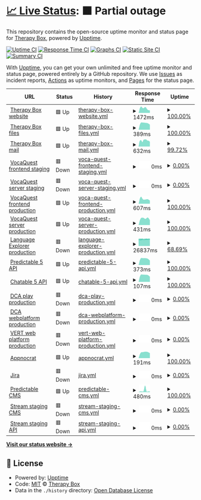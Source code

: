 # [📈 Live Status](https://TherapyBox.github.io/upptime): <!--live status--> **🟧 Partial outage**

This repository contains the open-source uptime monitor and status page for [Therapy Box](https://TherapyBox.github.io/upptime), powered by [Upptime](https://github.com/upptime/upptime).

[![Uptime CI](https://github.com/TherapyBox/upptime/workflows/Uptime%20CI/badge.svg)](https://github.com/TherapyBox/upptime/actions?query=workflow%3A%22Uptime+CI%22)
[![Response Time CI](https://github.com/TherapyBox/upptime/workflows/Response%20Time%20CI/badge.svg)](https://github.com/TherapyBox/upptime/actions?query=workflow%3A%22Response+Time+CI%22)
[![Graphs CI](https://github.com/TherapyBox/upptime/workflows/Graphs%20CI/badge.svg)](https://github.com/TherapyBox/upptime/actions?query=workflow%3A%22Graphs+CI%22)
[![Static Site CI](https://github.com/TherapyBox/upptime/workflows/Static%20Site%20CI/badge.svg)](https://github.com/TherapyBox/upptime/actions?query=workflow%3A%22Static+Site+CI%22)
[![Summary CI](https://github.com/TherapyBox/upptime/workflows/Summary%20CI/badge.svg)](https://github.com/TherapyBox/upptime/actions?query=workflow%3A%22Summary+CI%22)

With [Upptime](https://upptime.js.org), you can get your own unlimited and free uptime monitor and status page, powered entirely by a GitHub repository. We use [Issues](https://github.com/TherapyBox/upptime/issues) as incident reports, [Actions](https://github.com/TherapyBox/upptime/actions) as uptime monitors, and [Pages](https://TherapyBox.github.io/upptime) for the status page.

<!--start: status pages-->
<!-- This summary is generated by Upptime (https://github.com/upptime/upptime) -->
<!-- Do not edit this manually, your changes will be overwritten -->
<!-- prettier-ignore -->
| URL | Status | History | Response Time | Uptime |
| --- | ------ | ------- | ------------- | ------ |
| <img alt="" src="https://icons.duckduckgo.com/ip3/therapy-box.co.uk.ico" height="13"> [Therapy Box website](https://therapy-box.co.uk/) | 🟩 Up | [therapy-box-website.yml](https://github.com/TherapyBox/upptime/commits/HEAD/history/therapy-box-website.yml) | <details><summary><img alt="Response time graph" src="./graphs/therapy-box-website/response-time-week.png" height="20"> 1472ms</summary><br><a href="https://TherapyBox.github.io/upptime/history/therapy-box-website"><img alt="Response time 1304" src="https://img.shields.io/endpoint?url=https%3A%2F%2Fraw.githubusercontent.com%2FTherapyBox%2Fupptime%2FHEAD%2Fapi%2Ftherapy-box-website%2Fresponse-time.json"></a><br><a href="https://TherapyBox.github.io/upptime/history/therapy-box-website"><img alt="24-hour response time 823" src="https://img.shields.io/endpoint?url=https%3A%2F%2Fraw.githubusercontent.com%2FTherapyBox%2Fupptime%2FHEAD%2Fapi%2Ftherapy-box-website%2Fresponse-time-day.json"></a><br><a href="https://TherapyBox.github.io/upptime/history/therapy-box-website"><img alt="7-day response time 1472" src="https://img.shields.io/endpoint?url=https%3A%2F%2Fraw.githubusercontent.com%2FTherapyBox%2Fupptime%2FHEAD%2Fapi%2Ftherapy-box-website%2Fresponse-time-week.json"></a><br><a href="https://TherapyBox.github.io/upptime/history/therapy-box-website"><img alt="30-day response time 1268" src="https://img.shields.io/endpoint?url=https%3A%2F%2Fraw.githubusercontent.com%2FTherapyBox%2Fupptime%2FHEAD%2Fapi%2Ftherapy-box-website%2Fresponse-time-month.json"></a><br><a href="https://TherapyBox.github.io/upptime/history/therapy-box-website"><img alt="1-year response time 1304" src="https://img.shields.io/endpoint?url=https%3A%2F%2Fraw.githubusercontent.com%2FTherapyBox%2Fupptime%2FHEAD%2Fapi%2Ftherapy-box-website%2Fresponse-time-year.json"></a></details> | <details><summary><a href="https://TherapyBox.github.io/upptime/history/therapy-box-website">100.00%</a></summary><a href="https://TherapyBox.github.io/upptime/history/therapy-box-website"><img alt="All-time uptime 98.07%" src="https://img.shields.io/endpoint?url=https%3A%2F%2Fraw.githubusercontent.com%2FTherapyBox%2Fupptime%2FHEAD%2Fapi%2Ftherapy-box-website%2Fuptime.json"></a><br><a href="https://TherapyBox.github.io/upptime/history/therapy-box-website"><img alt="24-hour uptime 100.00%" src="https://img.shields.io/endpoint?url=https%3A%2F%2Fraw.githubusercontent.com%2FTherapyBox%2Fupptime%2FHEAD%2Fapi%2Ftherapy-box-website%2Fuptime-day.json"></a><br><a href="https://TherapyBox.github.io/upptime/history/therapy-box-website"><img alt="7-day uptime 100.00%" src="https://img.shields.io/endpoint?url=https%3A%2F%2Fraw.githubusercontent.com%2FTherapyBox%2Fupptime%2FHEAD%2Fapi%2Ftherapy-box-website%2Fuptime-week.json"></a><br><a href="https://TherapyBox.github.io/upptime/history/therapy-box-website"><img alt="30-day uptime 99.52%" src="https://img.shields.io/endpoint?url=https%3A%2F%2Fraw.githubusercontent.com%2FTherapyBox%2Fupptime%2FHEAD%2Fapi%2Ftherapy-box-website%2Fuptime-month.json"></a><br><a href="https://TherapyBox.github.io/upptime/history/therapy-box-website"><img alt="1-year uptime 98.07%" src="https://img.shields.io/endpoint?url=https%3A%2F%2Fraw.githubusercontent.com%2FTherapyBox%2Fupptime%2FHEAD%2Fapi%2Ftherapy-box-website%2Fuptime-year.json"></a></details>
| <img alt="" src="https://icons.duckduckgo.com/ip3/therapy-box.com.ico" height="13"> [Therapy Box files](https://therapy-box.com/) | 🟩 Up | [therapy-box-files.yml](https://github.com/TherapyBox/upptime/commits/HEAD/history/therapy-box-files.yml) | <details><summary><img alt="Response time graph" src="./graphs/therapy-box-files/response-time-week.png" height="20"> 389ms</summary><br><a href="https://TherapyBox.github.io/upptime/history/therapy-box-files"><img alt="Response time 396" src="https://img.shields.io/endpoint?url=https%3A%2F%2Fraw.githubusercontent.com%2FTherapyBox%2Fupptime%2FHEAD%2Fapi%2Ftherapy-box-files%2Fresponse-time.json"></a><br><a href="https://TherapyBox.github.io/upptime/history/therapy-box-files"><img alt="24-hour response time 302" src="https://img.shields.io/endpoint?url=https%3A%2F%2Fraw.githubusercontent.com%2FTherapyBox%2Fupptime%2FHEAD%2Fapi%2Ftherapy-box-files%2Fresponse-time-day.json"></a><br><a href="https://TherapyBox.github.io/upptime/history/therapy-box-files"><img alt="7-day response time 389" src="https://img.shields.io/endpoint?url=https%3A%2F%2Fraw.githubusercontent.com%2FTherapyBox%2Fupptime%2FHEAD%2Fapi%2Ftherapy-box-files%2Fresponse-time-week.json"></a><br><a href="https://TherapyBox.github.io/upptime/history/therapy-box-files"><img alt="30-day response time 388" src="https://img.shields.io/endpoint?url=https%3A%2F%2Fraw.githubusercontent.com%2FTherapyBox%2Fupptime%2FHEAD%2Fapi%2Ftherapy-box-files%2Fresponse-time-month.json"></a><br><a href="https://TherapyBox.github.io/upptime/history/therapy-box-files"><img alt="1-year response time 396" src="https://img.shields.io/endpoint?url=https%3A%2F%2Fraw.githubusercontent.com%2FTherapyBox%2Fupptime%2FHEAD%2Fapi%2Ftherapy-box-files%2Fresponse-time-year.json"></a></details> | <details><summary><a href="https://TherapyBox.github.io/upptime/history/therapy-box-files">100.00%</a></summary><a href="https://TherapyBox.github.io/upptime/history/therapy-box-files"><img alt="All-time uptime 98.04%" src="https://img.shields.io/endpoint?url=https%3A%2F%2Fraw.githubusercontent.com%2FTherapyBox%2Fupptime%2FHEAD%2Fapi%2Ftherapy-box-files%2Fuptime.json"></a><br><a href="https://TherapyBox.github.io/upptime/history/therapy-box-files"><img alt="24-hour uptime 100.00%" src="https://img.shields.io/endpoint?url=https%3A%2F%2Fraw.githubusercontent.com%2FTherapyBox%2Fupptime%2FHEAD%2Fapi%2Ftherapy-box-files%2Fuptime-day.json"></a><br><a href="https://TherapyBox.github.io/upptime/history/therapy-box-files"><img alt="7-day uptime 100.00%" src="https://img.shields.io/endpoint?url=https%3A%2F%2Fraw.githubusercontent.com%2FTherapyBox%2Fupptime%2FHEAD%2Fapi%2Ftherapy-box-files%2Fuptime-week.json"></a><br><a href="https://TherapyBox.github.io/upptime/history/therapy-box-files"><img alt="30-day uptime 99.52%" src="https://img.shields.io/endpoint?url=https%3A%2F%2Fraw.githubusercontent.com%2FTherapyBox%2Fupptime%2FHEAD%2Fapi%2Ftherapy-box-files%2Fuptime-month.json"></a><br><a href="https://TherapyBox.github.io/upptime/history/therapy-box-files"><img alt="1-year uptime 98.04%" src="https://img.shields.io/endpoint?url=https%3A%2F%2Fraw.githubusercontent.com%2FTherapyBox%2Fupptime%2FHEAD%2Fapi%2Ftherapy-box-files%2Fuptime-year.json"></a></details>
| <img alt="" src="https://icons.duckduckgo.com/ip3/mail.therapy-box.co.uk.ico" height="13"> [Therapy Box mail](https://mail.therapy-box.co.uk/) | 🟩 Up | [therapy-box-mail.yml](https://github.com/TherapyBox/upptime/commits/HEAD/history/therapy-box-mail.yml) | <details><summary><img alt="Response time graph" src="./graphs/therapy-box-mail/response-time-week.png" height="20"> 632ms</summary><br><a href="https://TherapyBox.github.io/upptime/history/therapy-box-mail"><img alt="Response time 653" src="https://img.shields.io/endpoint?url=https%3A%2F%2Fraw.githubusercontent.com%2FTherapyBox%2Fupptime%2FHEAD%2Fapi%2Ftherapy-box-mail%2Fresponse-time.json"></a><br><a href="https://TherapyBox.github.io/upptime/history/therapy-box-mail"><img alt="24-hour response time 502" src="https://img.shields.io/endpoint?url=https%3A%2F%2Fraw.githubusercontent.com%2FTherapyBox%2Fupptime%2FHEAD%2Fapi%2Ftherapy-box-mail%2Fresponse-time-day.json"></a><br><a href="https://TherapyBox.github.io/upptime/history/therapy-box-mail"><img alt="7-day response time 632" src="https://img.shields.io/endpoint?url=https%3A%2F%2Fraw.githubusercontent.com%2FTherapyBox%2Fupptime%2FHEAD%2Fapi%2Ftherapy-box-mail%2Fresponse-time-week.json"></a><br><a href="https://TherapyBox.github.io/upptime/history/therapy-box-mail"><img alt="30-day response time 608" src="https://img.shields.io/endpoint?url=https%3A%2F%2Fraw.githubusercontent.com%2FTherapyBox%2Fupptime%2FHEAD%2Fapi%2Ftherapy-box-mail%2Fresponse-time-month.json"></a><br><a href="https://TherapyBox.github.io/upptime/history/therapy-box-mail"><img alt="1-year response time 653" src="https://img.shields.io/endpoint?url=https%3A%2F%2Fraw.githubusercontent.com%2FTherapyBox%2Fupptime%2FHEAD%2Fapi%2Ftherapy-box-mail%2Fresponse-time-year.json"></a></details> | <details><summary><a href="https://TherapyBox.github.io/upptime/history/therapy-box-mail">99.72%</a></summary><a href="https://TherapyBox.github.io/upptime/history/therapy-box-mail"><img alt="All-time uptime 99.83%" src="https://img.shields.io/endpoint?url=https%3A%2F%2Fraw.githubusercontent.com%2FTherapyBox%2Fupptime%2FHEAD%2Fapi%2Ftherapy-box-mail%2Fuptime.json"></a><br><a href="https://TherapyBox.github.io/upptime/history/therapy-box-mail"><img alt="24-hour uptime 100.00%" src="https://img.shields.io/endpoint?url=https%3A%2F%2Fraw.githubusercontent.com%2FTherapyBox%2Fupptime%2FHEAD%2Fapi%2Ftherapy-box-mail%2Fuptime-day.json"></a><br><a href="https://TherapyBox.github.io/upptime/history/therapy-box-mail"><img alt="7-day uptime 99.72%" src="https://img.shields.io/endpoint?url=https%3A%2F%2Fraw.githubusercontent.com%2FTherapyBox%2Fupptime%2FHEAD%2Fapi%2Ftherapy-box-mail%2Fuptime-week.json"></a><br><a href="https://TherapyBox.github.io/upptime/history/therapy-box-mail"><img alt="30-day uptime 99.94%" src="https://img.shields.io/endpoint?url=https%3A%2F%2Fraw.githubusercontent.com%2FTherapyBox%2Fupptime%2FHEAD%2Fapi%2Ftherapy-box-mail%2Fuptime-month.json"></a><br><a href="https://TherapyBox.github.io/upptime/history/therapy-box-mail"><img alt="1-year uptime 99.83%" src="https://img.shields.io/endpoint?url=https%3A%2F%2Fraw.githubusercontent.com%2FTherapyBox%2Fupptime%2FHEAD%2Fapi%2Ftherapy-box-mail%2Fuptime-year.json"></a></details>
| <img alt="" src="https://icons.duckduckgo.com/ip3/frontend.staging.voca.therapy-box.co.uk.ico" height="13"> [VocaQuest frontend staging](http://frontend.staging.voca.therapy-box.co.uk/) | 🟥 Down | [voca-quest-frontend-staging.yml](https://github.com/TherapyBox/upptime/commits/HEAD/history/voca-quest-frontend-staging.yml) | <details><summary><img alt="Response time graph" src="./graphs/voca-quest-frontend-staging/response-time-week.png" height="20"> 0ms</summary><br><a href="https://TherapyBox.github.io/upptime/history/voca-quest-frontend-staging"><img alt="Response time 899" src="https://img.shields.io/endpoint?url=https%3A%2F%2Fraw.githubusercontent.com%2FTherapyBox%2Fupptime%2FHEAD%2Fapi%2Fvoca-quest-frontend-staging%2Fresponse-time.json"></a><br><a href="https://TherapyBox.github.io/upptime/history/voca-quest-frontend-staging"><img alt="24-hour response time 0" src="https://img.shields.io/endpoint?url=https%3A%2F%2Fraw.githubusercontent.com%2FTherapyBox%2Fupptime%2FHEAD%2Fapi%2Fvoca-quest-frontend-staging%2Fresponse-time-day.json"></a><br><a href="https://TherapyBox.github.io/upptime/history/voca-quest-frontend-staging"><img alt="7-day response time 0" src="https://img.shields.io/endpoint?url=https%3A%2F%2Fraw.githubusercontent.com%2FTherapyBox%2Fupptime%2FHEAD%2Fapi%2Fvoca-quest-frontend-staging%2Fresponse-time-week.json"></a><br><a href="https://TherapyBox.github.io/upptime/history/voca-quest-frontend-staging"><img alt="30-day response time 0" src="https://img.shields.io/endpoint?url=https%3A%2F%2Fraw.githubusercontent.com%2FTherapyBox%2Fupptime%2FHEAD%2Fapi%2Fvoca-quest-frontend-staging%2Fresponse-time-month.json"></a><br><a href="https://TherapyBox.github.io/upptime/history/voca-quest-frontend-staging"><img alt="1-year response time 899" src="https://img.shields.io/endpoint?url=https%3A%2F%2Fraw.githubusercontent.com%2FTherapyBox%2Fupptime%2FHEAD%2Fapi%2Fvoca-quest-frontend-staging%2Fresponse-time-year.json"></a></details> | <details><summary><a href="https://TherapyBox.github.io/upptime/history/voca-quest-frontend-staging">0.00%</a></summary><a href="https://TherapyBox.github.io/upptime/history/voca-quest-frontend-staging"><img alt="All-time uptime 63.42%" src="https://img.shields.io/endpoint?url=https%3A%2F%2Fraw.githubusercontent.com%2FTherapyBox%2Fupptime%2FHEAD%2Fapi%2Fvoca-quest-frontend-staging%2Fuptime.json"></a><br><a href="https://TherapyBox.github.io/upptime/history/voca-quest-frontend-staging"><img alt="24-hour uptime 0.00%" src="https://img.shields.io/endpoint?url=https%3A%2F%2Fraw.githubusercontent.com%2FTherapyBox%2Fupptime%2FHEAD%2Fapi%2Fvoca-quest-frontend-staging%2Fuptime-day.json"></a><br><a href="https://TherapyBox.github.io/upptime/history/voca-quest-frontend-staging"><img alt="7-day uptime 0.00%" src="https://img.shields.io/endpoint?url=https%3A%2F%2Fraw.githubusercontent.com%2FTherapyBox%2Fupptime%2FHEAD%2Fapi%2Fvoca-quest-frontend-staging%2Fuptime-week.json"></a><br><a href="https://TherapyBox.github.io/upptime/history/voca-quest-frontend-staging"><img alt="30-day uptime 0.00%" src="https://img.shields.io/endpoint?url=https%3A%2F%2Fraw.githubusercontent.com%2FTherapyBox%2Fupptime%2FHEAD%2Fapi%2Fvoca-quest-frontend-staging%2Fuptime-month.json"></a><br><a href="https://TherapyBox.github.io/upptime/history/voca-quest-frontend-staging"><img alt="1-year uptime 63.42%" src="https://img.shields.io/endpoint?url=https%3A%2F%2Fraw.githubusercontent.com%2FTherapyBox%2Fupptime%2FHEAD%2Fapi%2Fvoca-quest-frontend-staging%2Fuptime-year.json"></a></details>
| <img alt="" src="https://icons.duckduckgo.com/ip3/srv.staging.voca.therapy-box.co.uk.ico" height="13"> [VocaQuest server staging](https://srv.staging.voca.therapy-box.co.uk/) | 🟥 Down | [voca-quest-server-staging.yml](https://github.com/TherapyBox/upptime/commits/HEAD/history/voca-quest-server-staging.yml) | <details><summary><img alt="Response time graph" src="./graphs/voca-quest-server-staging/response-time-week.png" height="20"> 0ms</summary><br><a href="https://TherapyBox.github.io/upptime/history/voca-quest-server-staging"><img alt="Response time 519" src="https://img.shields.io/endpoint?url=https%3A%2F%2Fraw.githubusercontent.com%2FTherapyBox%2Fupptime%2FHEAD%2Fapi%2Fvoca-quest-server-staging%2Fresponse-time.json"></a><br><a href="https://TherapyBox.github.io/upptime/history/voca-quest-server-staging"><img alt="24-hour response time 0" src="https://img.shields.io/endpoint?url=https%3A%2F%2Fraw.githubusercontent.com%2FTherapyBox%2Fupptime%2FHEAD%2Fapi%2Fvoca-quest-server-staging%2Fresponse-time-day.json"></a><br><a href="https://TherapyBox.github.io/upptime/history/voca-quest-server-staging"><img alt="7-day response time 0" src="https://img.shields.io/endpoint?url=https%3A%2F%2Fraw.githubusercontent.com%2FTherapyBox%2Fupptime%2FHEAD%2Fapi%2Fvoca-quest-server-staging%2Fresponse-time-week.json"></a><br><a href="https://TherapyBox.github.io/upptime/history/voca-quest-server-staging"><img alt="30-day response time 0" src="https://img.shields.io/endpoint?url=https%3A%2F%2Fraw.githubusercontent.com%2FTherapyBox%2Fupptime%2FHEAD%2Fapi%2Fvoca-quest-server-staging%2Fresponse-time-month.json"></a><br><a href="https://TherapyBox.github.io/upptime/history/voca-quest-server-staging"><img alt="1-year response time 519" src="https://img.shields.io/endpoint?url=https%3A%2F%2Fraw.githubusercontent.com%2FTherapyBox%2Fupptime%2FHEAD%2Fapi%2Fvoca-quest-server-staging%2Fresponse-time-year.json"></a></details> | <details><summary><a href="https://TherapyBox.github.io/upptime/history/voca-quest-server-staging">0.00%</a></summary><a href="https://TherapyBox.github.io/upptime/history/voca-quest-server-staging"><img alt="All-time uptime 62.00%" src="https://img.shields.io/endpoint?url=https%3A%2F%2Fraw.githubusercontent.com%2FTherapyBox%2Fupptime%2FHEAD%2Fapi%2Fvoca-quest-server-staging%2Fuptime.json"></a><br><a href="https://TherapyBox.github.io/upptime/history/voca-quest-server-staging"><img alt="24-hour uptime 0.00%" src="https://img.shields.io/endpoint?url=https%3A%2F%2Fraw.githubusercontent.com%2FTherapyBox%2Fupptime%2FHEAD%2Fapi%2Fvoca-quest-server-staging%2Fuptime-day.json"></a><br><a href="https://TherapyBox.github.io/upptime/history/voca-quest-server-staging"><img alt="7-day uptime 0.00%" src="https://img.shields.io/endpoint?url=https%3A%2F%2Fraw.githubusercontent.com%2FTherapyBox%2Fupptime%2FHEAD%2Fapi%2Fvoca-quest-server-staging%2Fuptime-week.json"></a><br><a href="https://TherapyBox.github.io/upptime/history/voca-quest-server-staging"><img alt="30-day uptime 0.00%" src="https://img.shields.io/endpoint?url=https%3A%2F%2Fraw.githubusercontent.com%2FTherapyBox%2Fupptime%2FHEAD%2Fapi%2Fvoca-quest-server-staging%2Fuptime-month.json"></a><br><a href="https://TherapyBox.github.io/upptime/history/voca-quest-server-staging"><img alt="1-year uptime 62.00%" src="https://img.shields.io/endpoint?url=https%3A%2F%2Fraw.githubusercontent.com%2FTherapyBox%2Fupptime%2FHEAD%2Fapi%2Fvoca-quest-server-staging%2Fuptime-year.json"></a></details>
| <img alt="" src="https://icons.duckduckgo.com/ip3/app.voca-quest.com.ico" height="13"> [VocaQuest frontend production](https://app.voca-quest.com/) | 🟩 Up | [voca-quest-frontend-production.yml](https://github.com/TherapyBox/upptime/commits/HEAD/history/voca-quest-frontend-production.yml) | <details><summary><img alt="Response time graph" src="./graphs/voca-quest-frontend-production/response-time-week.png" height="20"> 607ms</summary><br><a href="https://TherapyBox.github.io/upptime/history/voca-quest-frontend-production"><img alt="Response time 603" src="https://img.shields.io/endpoint?url=https%3A%2F%2Fraw.githubusercontent.com%2FTherapyBox%2Fupptime%2FHEAD%2Fapi%2Fvoca-quest-frontend-production%2Fresponse-time.json"></a><br><a href="https://TherapyBox.github.io/upptime/history/voca-quest-frontend-production"><img alt="24-hour response time 414" src="https://img.shields.io/endpoint?url=https%3A%2F%2Fraw.githubusercontent.com%2FTherapyBox%2Fupptime%2FHEAD%2Fapi%2Fvoca-quest-frontend-production%2Fresponse-time-day.json"></a><br><a href="https://TherapyBox.github.io/upptime/history/voca-quest-frontend-production"><img alt="7-day response time 607" src="https://img.shields.io/endpoint?url=https%3A%2F%2Fraw.githubusercontent.com%2FTherapyBox%2Fupptime%2FHEAD%2Fapi%2Fvoca-quest-frontend-production%2Fresponse-time-week.json"></a><br><a href="https://TherapyBox.github.io/upptime/history/voca-quest-frontend-production"><img alt="30-day response time 595" src="https://img.shields.io/endpoint?url=https%3A%2F%2Fraw.githubusercontent.com%2FTherapyBox%2Fupptime%2FHEAD%2Fapi%2Fvoca-quest-frontend-production%2Fresponse-time-month.json"></a><br><a href="https://TherapyBox.github.io/upptime/history/voca-quest-frontend-production"><img alt="1-year response time 603" src="https://img.shields.io/endpoint?url=https%3A%2F%2Fraw.githubusercontent.com%2FTherapyBox%2Fupptime%2FHEAD%2Fapi%2Fvoca-quest-frontend-production%2Fresponse-time-year.json"></a></details> | <details><summary><a href="https://TherapyBox.github.io/upptime/history/voca-quest-frontend-production">100.00%</a></summary><a href="https://TherapyBox.github.io/upptime/history/voca-quest-frontend-production"><img alt="All-time uptime 99.97%" src="https://img.shields.io/endpoint?url=https%3A%2F%2Fraw.githubusercontent.com%2FTherapyBox%2Fupptime%2FHEAD%2Fapi%2Fvoca-quest-frontend-production%2Fuptime.json"></a><br><a href="https://TherapyBox.github.io/upptime/history/voca-quest-frontend-production"><img alt="24-hour uptime 100.00%" src="https://img.shields.io/endpoint?url=https%3A%2F%2Fraw.githubusercontent.com%2FTherapyBox%2Fupptime%2FHEAD%2Fapi%2Fvoca-quest-frontend-production%2Fuptime-day.json"></a><br><a href="https://TherapyBox.github.io/upptime/history/voca-quest-frontend-production"><img alt="7-day uptime 100.00%" src="https://img.shields.io/endpoint?url=https%3A%2F%2Fraw.githubusercontent.com%2FTherapyBox%2Fupptime%2FHEAD%2Fapi%2Fvoca-quest-frontend-production%2Fuptime-week.json"></a><br><a href="https://TherapyBox.github.io/upptime/history/voca-quest-frontend-production"><img alt="30-day uptime 100.00%" src="https://img.shields.io/endpoint?url=https%3A%2F%2Fraw.githubusercontent.com%2FTherapyBox%2Fupptime%2FHEAD%2Fapi%2Fvoca-quest-frontend-production%2Fuptime-month.json"></a><br><a href="https://TherapyBox.github.io/upptime/history/voca-quest-frontend-production"><img alt="1-year uptime 99.97%" src="https://img.shields.io/endpoint?url=https%3A%2F%2Fraw.githubusercontent.com%2FTherapyBox%2Fupptime%2FHEAD%2Fapi%2Fvoca-quest-frontend-production%2Fuptime-year.json"></a></details>
| <img alt="" src="https://icons.duckduckgo.com/ip3/srv.voca-quest.com.ico" height="13"> [VocaQuest server production](https://srv.voca-quest.com/) | 🟩 Up | [voca-quest-server-production.yml](https://github.com/TherapyBox/upptime/commits/HEAD/history/voca-quest-server-production.yml) | <details><summary><img alt="Response time graph" src="./graphs/voca-quest-server-production/response-time-week.png" height="20"> 431ms</summary><br><a href="https://TherapyBox.github.io/upptime/history/voca-quest-server-production"><img alt="Response time 478" src="https://img.shields.io/endpoint?url=https%3A%2F%2Fraw.githubusercontent.com%2FTherapyBox%2Fupptime%2FHEAD%2Fapi%2Fvoca-quest-server-production%2Fresponse-time.json"></a><br><a href="https://TherapyBox.github.io/upptime/history/voca-quest-server-production"><img alt="24-hour response time 325" src="https://img.shields.io/endpoint?url=https%3A%2F%2Fraw.githubusercontent.com%2FTherapyBox%2Fupptime%2FHEAD%2Fapi%2Fvoca-quest-server-production%2Fresponse-time-day.json"></a><br><a href="https://TherapyBox.github.io/upptime/history/voca-quest-server-production"><img alt="7-day response time 431" src="https://img.shields.io/endpoint?url=https%3A%2F%2Fraw.githubusercontent.com%2FTherapyBox%2Fupptime%2FHEAD%2Fapi%2Fvoca-quest-server-production%2Fresponse-time-week.json"></a><br><a href="https://TherapyBox.github.io/upptime/history/voca-quest-server-production"><img alt="30-day response time 470" src="https://img.shields.io/endpoint?url=https%3A%2F%2Fraw.githubusercontent.com%2FTherapyBox%2Fupptime%2FHEAD%2Fapi%2Fvoca-quest-server-production%2Fresponse-time-month.json"></a><br><a href="https://TherapyBox.github.io/upptime/history/voca-quest-server-production"><img alt="1-year response time 478" src="https://img.shields.io/endpoint?url=https%3A%2F%2Fraw.githubusercontent.com%2FTherapyBox%2Fupptime%2FHEAD%2Fapi%2Fvoca-quest-server-production%2Fresponse-time-year.json"></a></details> | <details><summary><a href="https://TherapyBox.github.io/upptime/history/voca-quest-server-production">100.00%</a></summary><a href="https://TherapyBox.github.io/upptime/history/voca-quest-server-production"><img alt="All-time uptime 98.22%" src="https://img.shields.io/endpoint?url=https%3A%2F%2Fraw.githubusercontent.com%2FTherapyBox%2Fupptime%2FHEAD%2Fapi%2Fvoca-quest-server-production%2Fuptime.json"></a><br><a href="https://TherapyBox.github.io/upptime/history/voca-quest-server-production"><img alt="24-hour uptime 100.00%" src="https://img.shields.io/endpoint?url=https%3A%2F%2Fraw.githubusercontent.com%2FTherapyBox%2Fupptime%2FHEAD%2Fapi%2Fvoca-quest-server-production%2Fuptime-day.json"></a><br><a href="https://TherapyBox.github.io/upptime/history/voca-quest-server-production"><img alt="7-day uptime 100.00%" src="https://img.shields.io/endpoint?url=https%3A%2F%2Fraw.githubusercontent.com%2FTherapyBox%2Fupptime%2FHEAD%2Fapi%2Fvoca-quest-server-production%2Fuptime-week.json"></a><br><a href="https://TherapyBox.github.io/upptime/history/voca-quest-server-production"><img alt="30-day uptime 100.00%" src="https://img.shields.io/endpoint?url=https%3A%2F%2Fraw.githubusercontent.com%2FTherapyBox%2Fupptime%2FHEAD%2Fapi%2Fvoca-quest-server-production%2Fuptime-month.json"></a><br><a href="https://TherapyBox.github.io/upptime/history/voca-quest-server-production"><img alt="1-year uptime 98.22%" src="https://img.shields.io/endpoint?url=https%3A%2F%2Fraw.githubusercontent.com%2FTherapyBox%2Fupptime%2FHEAD%2Fapi%2Fvoca-quest-server-production%2Fuptime-year.json"></a></details>
| <img alt="" src="https://icons.duckduckgo.com/ip3/app.languageexplorerapp.co.uk.ico" height="13"> [Language Explorer production](https://app.languageexplorerapp.co.uk/) | 🟥 Down | [language-explorer-production.yml](https://github.com/TherapyBox/upptime/commits/HEAD/history/language-explorer-production.yml) | <details><summary><img alt="Response time graph" src="./graphs/language-explorer-production/response-time-week.png" height="20"> 26837ms</summary><br><a href="https://TherapyBox.github.io/upptime/history/language-explorer-production"><img alt="Response time 19588" src="https://img.shields.io/endpoint?url=https%3A%2F%2Fraw.githubusercontent.com%2FTherapyBox%2Fupptime%2FHEAD%2Fapi%2Flanguage-explorer-production%2Fresponse-time.json"></a><br><a href="https://TherapyBox.github.io/upptime/history/language-explorer-production"><img alt="24-hour response time 27353" src="https://img.shields.io/endpoint?url=https%3A%2F%2Fraw.githubusercontent.com%2FTherapyBox%2Fupptime%2FHEAD%2Fapi%2Flanguage-explorer-production%2Fresponse-time-day.json"></a><br><a href="https://TherapyBox.github.io/upptime/history/language-explorer-production"><img alt="7-day response time 26837" src="https://img.shields.io/endpoint?url=https%3A%2F%2Fraw.githubusercontent.com%2FTherapyBox%2Fupptime%2FHEAD%2Fapi%2Flanguage-explorer-production%2Fresponse-time-week.json"></a><br><a href="https://TherapyBox.github.io/upptime/history/language-explorer-production"><img alt="30-day response time 25912" src="https://img.shields.io/endpoint?url=https%3A%2F%2Fraw.githubusercontent.com%2FTherapyBox%2Fupptime%2FHEAD%2Fapi%2Flanguage-explorer-production%2Fresponse-time-month.json"></a><br><a href="https://TherapyBox.github.io/upptime/history/language-explorer-production"><img alt="1-year response time 19588" src="https://img.shields.io/endpoint?url=https%3A%2F%2Fraw.githubusercontent.com%2FTherapyBox%2Fupptime%2FHEAD%2Fapi%2Flanguage-explorer-production%2Fresponse-time-year.json"></a></details> | <details><summary><a href="https://TherapyBox.github.io/upptime/history/language-explorer-production">68.69%</a></summary><a href="https://TherapyBox.github.io/upptime/history/language-explorer-production"><img alt="All-time uptime 99.37%" src="https://img.shields.io/endpoint?url=https%3A%2F%2Fraw.githubusercontent.com%2FTherapyBox%2Fupptime%2FHEAD%2Fapi%2Flanguage-explorer-production%2Fuptime.json"></a><br><a href="https://TherapyBox.github.io/upptime/history/language-explorer-production"><img alt="24-hour uptime 46.75%" src="https://img.shields.io/endpoint?url=https%3A%2F%2Fraw.githubusercontent.com%2FTherapyBox%2Fupptime%2FHEAD%2Fapi%2Flanguage-explorer-production%2Fuptime-day.json"></a><br><a href="https://TherapyBox.github.io/upptime/history/language-explorer-production"><img alt="7-day uptime 68.69%" src="https://img.shields.io/endpoint?url=https%3A%2F%2Fraw.githubusercontent.com%2FTherapyBox%2Fupptime%2FHEAD%2Fapi%2Flanguage-explorer-production%2Fuptime-week.json"></a><br><a href="https://TherapyBox.github.io/upptime/history/language-explorer-production"><img alt="30-day uptime 92.79%" src="https://img.shields.io/endpoint?url=https%3A%2F%2Fraw.githubusercontent.com%2FTherapyBox%2Fupptime%2FHEAD%2Fapi%2Flanguage-explorer-production%2Fuptime-month.json"></a><br><a href="https://TherapyBox.github.io/upptime/history/language-explorer-production"><img alt="1-year uptime 99.37%" src="https://img.shields.io/endpoint?url=https%3A%2F%2Fraw.githubusercontent.com%2FTherapyBox%2Fupptime%2FHEAD%2Fapi%2Flanguage-explorer-production%2Fuptime-year.json"></a></details>
| <img alt="" src="https://icons.duckduckgo.com/ip3/therapy-box.co.uk.ico" height="13"> [Predictable 5 API](https://therapy-box.co.uk/pa_api.php) | 🟩 Up | [predictable-5-api.yml](https://github.com/TherapyBox/upptime/commits/HEAD/history/predictable-5-api.yml) | <details><summary><img alt="Response time graph" src="./graphs/predictable-5-api/response-time-week.png" height="20"> 373ms</summary><br><a href="https://TherapyBox.github.io/upptime/history/predictable-5-api"><img alt="Response time 341" src="https://img.shields.io/endpoint?url=https%3A%2F%2Fraw.githubusercontent.com%2FTherapyBox%2Fupptime%2FHEAD%2Fapi%2Fpredictable-5-api%2Fresponse-time.json"></a><br><a href="https://TherapyBox.github.io/upptime/history/predictable-5-api"><img alt="24-hour response time 267" src="https://img.shields.io/endpoint?url=https%3A%2F%2Fraw.githubusercontent.com%2FTherapyBox%2Fupptime%2FHEAD%2Fapi%2Fpredictable-5-api%2Fresponse-time-day.json"></a><br><a href="https://TherapyBox.github.io/upptime/history/predictable-5-api"><img alt="7-day response time 373" src="https://img.shields.io/endpoint?url=https%3A%2F%2Fraw.githubusercontent.com%2FTherapyBox%2Fupptime%2FHEAD%2Fapi%2Fpredictable-5-api%2Fresponse-time-week.json"></a><br><a href="https://TherapyBox.github.io/upptime/history/predictable-5-api"><img alt="30-day response time 360" src="https://img.shields.io/endpoint?url=https%3A%2F%2Fraw.githubusercontent.com%2FTherapyBox%2Fupptime%2FHEAD%2Fapi%2Fpredictable-5-api%2Fresponse-time-month.json"></a><br><a href="https://TherapyBox.github.io/upptime/history/predictable-5-api"><img alt="1-year response time 341" src="https://img.shields.io/endpoint?url=https%3A%2F%2Fraw.githubusercontent.com%2FTherapyBox%2Fupptime%2FHEAD%2Fapi%2Fpredictable-5-api%2Fresponse-time-year.json"></a></details> | <details><summary><a href="https://TherapyBox.github.io/upptime/history/predictable-5-api">100.00%</a></summary><a href="https://TherapyBox.github.io/upptime/history/predictable-5-api"><img alt="All-time uptime 98.07%" src="https://img.shields.io/endpoint?url=https%3A%2F%2Fraw.githubusercontent.com%2FTherapyBox%2Fupptime%2FHEAD%2Fapi%2Fpredictable-5-api%2Fuptime.json"></a><br><a href="https://TherapyBox.github.io/upptime/history/predictable-5-api"><img alt="24-hour uptime 100.00%" src="https://img.shields.io/endpoint?url=https%3A%2F%2Fraw.githubusercontent.com%2FTherapyBox%2Fupptime%2FHEAD%2Fapi%2Fpredictable-5-api%2Fuptime-day.json"></a><br><a href="https://TherapyBox.github.io/upptime/history/predictable-5-api"><img alt="7-day uptime 100.00%" src="https://img.shields.io/endpoint?url=https%3A%2F%2Fraw.githubusercontent.com%2FTherapyBox%2Fupptime%2FHEAD%2Fapi%2Fpredictable-5-api%2Fuptime-week.json"></a><br><a href="https://TherapyBox.github.io/upptime/history/predictable-5-api"><img alt="30-day uptime 99.52%" src="https://img.shields.io/endpoint?url=https%3A%2F%2Fraw.githubusercontent.com%2FTherapyBox%2Fupptime%2FHEAD%2Fapi%2Fpredictable-5-api%2Fuptime-month.json"></a><br><a href="https://TherapyBox.github.io/upptime/history/predictable-5-api"><img alt="1-year uptime 98.07%" src="https://img.shields.io/endpoint?url=https%3A%2F%2Fraw.githubusercontent.com%2FTherapyBox%2Fupptime%2FHEAD%2Fapi%2Fpredictable-5-api%2Fuptime-year.json"></a></details>
| <img alt="" src="https://icons.duckduckgo.com/ip3/therapy-box.co.uk.ico" height="13"> [Chatable 5 API](https://therapy-box.co.uk/ca_api.php) | 🟩 Up | [chatable-5-api.yml](https://github.com/TherapyBox/upptime/commits/HEAD/history/chatable-5-api.yml) | <details><summary><img alt="Response time graph" src="./graphs/chatable-5-api/response-time-week.png" height="20"> 107ms</summary><br><a href="https://TherapyBox.github.io/upptime/history/chatable-5-api"><img alt="Response time 112" src="https://img.shields.io/endpoint?url=https%3A%2F%2Fraw.githubusercontent.com%2FTherapyBox%2Fupptime%2FHEAD%2Fapi%2Fchatable-5-api%2Fresponse-time.json"></a><br><a href="https://TherapyBox.github.io/upptime/history/chatable-5-api"><img alt="24-hour response time 82" src="https://img.shields.io/endpoint?url=https%3A%2F%2Fraw.githubusercontent.com%2FTherapyBox%2Fupptime%2FHEAD%2Fapi%2Fchatable-5-api%2Fresponse-time-day.json"></a><br><a href="https://TherapyBox.github.io/upptime/history/chatable-5-api"><img alt="7-day response time 107" src="https://img.shields.io/endpoint?url=https%3A%2F%2Fraw.githubusercontent.com%2FTherapyBox%2Fupptime%2FHEAD%2Fapi%2Fchatable-5-api%2Fresponse-time-week.json"></a><br><a href="https://TherapyBox.github.io/upptime/history/chatable-5-api"><img alt="30-day response time 112" src="https://img.shields.io/endpoint?url=https%3A%2F%2Fraw.githubusercontent.com%2FTherapyBox%2Fupptime%2FHEAD%2Fapi%2Fchatable-5-api%2Fresponse-time-month.json"></a><br><a href="https://TherapyBox.github.io/upptime/history/chatable-5-api"><img alt="1-year response time 112" src="https://img.shields.io/endpoint?url=https%3A%2F%2Fraw.githubusercontent.com%2FTherapyBox%2Fupptime%2FHEAD%2Fapi%2Fchatable-5-api%2Fresponse-time-year.json"></a></details> | <details><summary><a href="https://TherapyBox.github.io/upptime/history/chatable-5-api">100.00%</a></summary><a href="https://TherapyBox.github.io/upptime/history/chatable-5-api"><img alt="All-time uptime 98.06%" src="https://img.shields.io/endpoint?url=https%3A%2F%2Fraw.githubusercontent.com%2FTherapyBox%2Fupptime%2FHEAD%2Fapi%2Fchatable-5-api%2Fuptime.json"></a><br><a href="https://TherapyBox.github.io/upptime/history/chatable-5-api"><img alt="24-hour uptime 100.00%" src="https://img.shields.io/endpoint?url=https%3A%2F%2Fraw.githubusercontent.com%2FTherapyBox%2Fupptime%2FHEAD%2Fapi%2Fchatable-5-api%2Fuptime-day.json"></a><br><a href="https://TherapyBox.github.io/upptime/history/chatable-5-api"><img alt="7-day uptime 100.00%" src="https://img.shields.io/endpoint?url=https%3A%2F%2Fraw.githubusercontent.com%2FTherapyBox%2Fupptime%2FHEAD%2Fapi%2Fchatable-5-api%2Fuptime-week.json"></a><br><a href="https://TherapyBox.github.io/upptime/history/chatable-5-api"><img alt="30-day uptime 99.52%" src="https://img.shields.io/endpoint?url=https%3A%2F%2Fraw.githubusercontent.com%2FTherapyBox%2Fupptime%2FHEAD%2Fapi%2Fchatable-5-api%2Fuptime-month.json"></a><br><a href="https://TherapyBox.github.io/upptime/history/chatable-5-api"><img alt="1-year uptime 98.06%" src="https://img.shields.io/endpoint?url=https%3A%2F%2Fraw.githubusercontent.com%2FTherapyBox%2Fupptime%2FHEAD%2Fapi%2Fchatable-5-api%2Fuptime-year.json"></a></details>
| <img alt="" src="https://icons.duckduckgo.com/ip3/play.languageexplorer.app.ico" height="13"> [DCA play production](https://play.languageexplorer.app/) | 🟥 Down | [dca-play-production.yml](https://github.com/TherapyBox/upptime/commits/HEAD/history/dca-play-production.yml) | <details><summary><img alt="Response time graph" src="./graphs/dca-play-production/response-time-week.png" height="20"> 0ms</summary><br><a href="https://TherapyBox.github.io/upptime/history/dca-play-production"><img alt="Response time 586" src="https://img.shields.io/endpoint?url=https%3A%2F%2Fraw.githubusercontent.com%2FTherapyBox%2Fupptime%2FHEAD%2Fapi%2Fdca-play-production%2Fresponse-time.json"></a><br><a href="https://TherapyBox.github.io/upptime/history/dca-play-production"><img alt="24-hour response time 0" src="https://img.shields.io/endpoint?url=https%3A%2F%2Fraw.githubusercontent.com%2FTherapyBox%2Fupptime%2FHEAD%2Fapi%2Fdca-play-production%2Fresponse-time-day.json"></a><br><a href="https://TherapyBox.github.io/upptime/history/dca-play-production"><img alt="7-day response time 0" src="https://img.shields.io/endpoint?url=https%3A%2F%2Fraw.githubusercontent.com%2FTherapyBox%2Fupptime%2FHEAD%2Fapi%2Fdca-play-production%2Fresponse-time-week.json"></a><br><a href="https://TherapyBox.github.io/upptime/history/dca-play-production"><img alt="30-day response time 0" src="https://img.shields.io/endpoint?url=https%3A%2F%2Fraw.githubusercontent.com%2FTherapyBox%2Fupptime%2FHEAD%2Fapi%2Fdca-play-production%2Fresponse-time-month.json"></a><br><a href="https://TherapyBox.github.io/upptime/history/dca-play-production"><img alt="1-year response time 586" src="https://img.shields.io/endpoint?url=https%3A%2F%2Fraw.githubusercontent.com%2FTherapyBox%2Fupptime%2FHEAD%2Fapi%2Fdca-play-production%2Fresponse-time-year.json"></a></details> | <details><summary><a href="https://TherapyBox.github.io/upptime/history/dca-play-production">0.00%</a></summary><a href="https://TherapyBox.github.io/upptime/history/dca-play-production"><img alt="All-time uptime 64.33%" src="https://img.shields.io/endpoint?url=https%3A%2F%2Fraw.githubusercontent.com%2FTherapyBox%2Fupptime%2FHEAD%2Fapi%2Fdca-play-production%2Fuptime.json"></a><br><a href="https://TherapyBox.github.io/upptime/history/dca-play-production"><img alt="24-hour uptime 0.00%" src="https://img.shields.io/endpoint?url=https%3A%2F%2Fraw.githubusercontent.com%2FTherapyBox%2Fupptime%2FHEAD%2Fapi%2Fdca-play-production%2Fuptime-day.json"></a><br><a href="https://TherapyBox.github.io/upptime/history/dca-play-production"><img alt="7-day uptime 0.00%" src="https://img.shields.io/endpoint?url=https%3A%2F%2Fraw.githubusercontent.com%2FTherapyBox%2Fupptime%2FHEAD%2Fapi%2Fdca-play-production%2Fuptime-week.json"></a><br><a href="https://TherapyBox.github.io/upptime/history/dca-play-production"><img alt="30-day uptime 0.00%" src="https://img.shields.io/endpoint?url=https%3A%2F%2Fraw.githubusercontent.com%2FTherapyBox%2Fupptime%2FHEAD%2Fapi%2Fdca-play-production%2Fuptime-month.json"></a><br><a href="https://TherapyBox.github.io/upptime/history/dca-play-production"><img alt="1-year uptime 64.33%" src="https://img.shields.io/endpoint?url=https%3A%2F%2Fraw.githubusercontent.com%2FTherapyBox%2Fupptime%2FHEAD%2Fapi%2Fdca-play-production%2Fuptime-year.json"></a></details>
| <img alt="" src="https://icons.duckduckgo.com/ip3/web-platform.prod.voca.therapy-box.co.uk.ico" height="13"> [DCA webplatform production](https://web-platform.prod.voca.therapy-box.co.uk/) | 🟥 Down | [dca-webplatform-production.yml](https://github.com/TherapyBox/upptime/commits/HEAD/history/dca-webplatform-production.yml) | <details><summary><img alt="Response time graph" src="./graphs/dca-webplatform-production/response-time-week.png" height="20"> 0ms</summary><br><a href="https://TherapyBox.github.io/upptime/history/dca-webplatform-production"><img alt="Response time 600" src="https://img.shields.io/endpoint?url=https%3A%2F%2Fraw.githubusercontent.com%2FTherapyBox%2Fupptime%2FHEAD%2Fapi%2Fdca-webplatform-production%2Fresponse-time.json"></a><br><a href="https://TherapyBox.github.io/upptime/history/dca-webplatform-production"><img alt="24-hour response time 0" src="https://img.shields.io/endpoint?url=https%3A%2F%2Fraw.githubusercontent.com%2FTherapyBox%2Fupptime%2FHEAD%2Fapi%2Fdca-webplatform-production%2Fresponse-time-day.json"></a><br><a href="https://TherapyBox.github.io/upptime/history/dca-webplatform-production"><img alt="7-day response time 0" src="https://img.shields.io/endpoint?url=https%3A%2F%2Fraw.githubusercontent.com%2FTherapyBox%2Fupptime%2FHEAD%2Fapi%2Fdca-webplatform-production%2Fresponse-time-week.json"></a><br><a href="https://TherapyBox.github.io/upptime/history/dca-webplatform-production"><img alt="30-day response time 0" src="https://img.shields.io/endpoint?url=https%3A%2F%2Fraw.githubusercontent.com%2FTherapyBox%2Fupptime%2FHEAD%2Fapi%2Fdca-webplatform-production%2Fresponse-time-month.json"></a><br><a href="https://TherapyBox.github.io/upptime/history/dca-webplatform-production"><img alt="1-year response time 600" src="https://img.shields.io/endpoint?url=https%3A%2F%2Fraw.githubusercontent.com%2FTherapyBox%2Fupptime%2FHEAD%2Fapi%2Fdca-webplatform-production%2Fresponse-time-year.json"></a></details> | <details><summary><a href="https://TherapyBox.github.io/upptime/history/dca-webplatform-production">0.00%</a></summary><a href="https://TherapyBox.github.io/upptime/history/dca-webplatform-production"><img alt="All-time uptime 53.45%" src="https://img.shields.io/endpoint?url=https%3A%2F%2Fraw.githubusercontent.com%2FTherapyBox%2Fupptime%2FHEAD%2Fapi%2Fdca-webplatform-production%2Fuptime.json"></a><br><a href="https://TherapyBox.github.io/upptime/history/dca-webplatform-production"><img alt="24-hour uptime 0.00%" src="https://img.shields.io/endpoint?url=https%3A%2F%2Fraw.githubusercontent.com%2FTherapyBox%2Fupptime%2FHEAD%2Fapi%2Fdca-webplatform-production%2Fuptime-day.json"></a><br><a href="https://TherapyBox.github.io/upptime/history/dca-webplatform-production"><img alt="7-day uptime 0.00%" src="https://img.shields.io/endpoint?url=https%3A%2F%2Fraw.githubusercontent.com%2FTherapyBox%2Fupptime%2FHEAD%2Fapi%2Fdca-webplatform-production%2Fuptime-week.json"></a><br><a href="https://TherapyBox.github.io/upptime/history/dca-webplatform-production"><img alt="30-day uptime 0.00%" src="https://img.shields.io/endpoint?url=https%3A%2F%2Fraw.githubusercontent.com%2FTherapyBox%2Fupptime%2FHEAD%2Fapi%2Fdca-webplatform-production%2Fuptime-month.json"></a><br><a href="https://TherapyBox.github.io/upptime/history/dca-webplatform-production"><img alt="1-year uptime 53.45%" src="https://img.shields.io/endpoint?url=https%3A%2F%2Fraw.githubusercontent.com%2FTherapyBox%2Fupptime%2FHEAD%2Fapi%2Fdca-webplatform-production%2Fuptime-year.json"></a></details>
| <img alt="" src="https://icons.duckduckgo.com/ip3/vert-platform.prod.voca.therapy-box.co.uk.ico" height="13"> [VERT web platform production](https://vert-platform.prod.voca.therapy-box.co.uk/) | 🟥 Down | [vert-web-platform-production.yml](https://github.com/TherapyBox/upptime/commits/HEAD/history/vert-web-platform-production.yml) | <details><summary><img alt="Response time graph" src="./graphs/vert-web-platform-production/response-time-week.png" height="20"> 0ms</summary><br><a href="https://TherapyBox.github.io/upptime/history/vert-web-platform-production"><img alt="Response time 614" src="https://img.shields.io/endpoint?url=https%3A%2F%2Fraw.githubusercontent.com%2FTherapyBox%2Fupptime%2FHEAD%2Fapi%2Fvert-web-platform-production%2Fresponse-time.json"></a><br><a href="https://TherapyBox.github.io/upptime/history/vert-web-platform-production"><img alt="24-hour response time 0" src="https://img.shields.io/endpoint?url=https%3A%2F%2Fraw.githubusercontent.com%2FTherapyBox%2Fupptime%2FHEAD%2Fapi%2Fvert-web-platform-production%2Fresponse-time-day.json"></a><br><a href="https://TherapyBox.github.io/upptime/history/vert-web-platform-production"><img alt="7-day response time 0" src="https://img.shields.io/endpoint?url=https%3A%2F%2Fraw.githubusercontent.com%2FTherapyBox%2Fupptime%2FHEAD%2Fapi%2Fvert-web-platform-production%2Fresponse-time-week.json"></a><br><a href="https://TherapyBox.github.io/upptime/history/vert-web-platform-production"><img alt="30-day response time 0" src="https://img.shields.io/endpoint?url=https%3A%2F%2Fraw.githubusercontent.com%2FTherapyBox%2Fupptime%2FHEAD%2Fapi%2Fvert-web-platform-production%2Fresponse-time-month.json"></a><br><a href="https://TherapyBox.github.io/upptime/history/vert-web-platform-production"><img alt="1-year response time 614" src="https://img.shields.io/endpoint?url=https%3A%2F%2Fraw.githubusercontent.com%2FTherapyBox%2Fupptime%2FHEAD%2Fapi%2Fvert-web-platform-production%2Fresponse-time-year.json"></a></details> | <details><summary><a href="https://TherapyBox.github.io/upptime/history/vert-web-platform-production">0.00%</a></summary><a href="https://TherapyBox.github.io/upptime/history/vert-web-platform-production"><img alt="All-time uptime 64.31%" src="https://img.shields.io/endpoint?url=https%3A%2F%2Fraw.githubusercontent.com%2FTherapyBox%2Fupptime%2FHEAD%2Fapi%2Fvert-web-platform-production%2Fuptime.json"></a><br><a href="https://TherapyBox.github.io/upptime/history/vert-web-platform-production"><img alt="24-hour uptime 0.00%" src="https://img.shields.io/endpoint?url=https%3A%2F%2Fraw.githubusercontent.com%2FTherapyBox%2Fupptime%2FHEAD%2Fapi%2Fvert-web-platform-production%2Fuptime-day.json"></a><br><a href="https://TherapyBox.github.io/upptime/history/vert-web-platform-production"><img alt="7-day uptime 0.00%" src="https://img.shields.io/endpoint?url=https%3A%2F%2Fraw.githubusercontent.com%2FTherapyBox%2Fupptime%2FHEAD%2Fapi%2Fvert-web-platform-production%2Fuptime-week.json"></a><br><a href="https://TherapyBox.github.io/upptime/history/vert-web-platform-production"><img alt="30-day uptime 0.00%" src="https://img.shields.io/endpoint?url=https%3A%2F%2Fraw.githubusercontent.com%2FTherapyBox%2Fupptime%2FHEAD%2Fapi%2Fvert-web-platform-production%2Fuptime-month.json"></a><br><a href="https://TherapyBox.github.io/upptime/history/vert-web-platform-production"><img alt="1-year uptime 64.31%" src="https://img.shields.io/endpoint?url=https%3A%2F%2Fraw.githubusercontent.com%2FTherapyBox%2Fupptime%2FHEAD%2Fapi%2Fvert-web-platform-production%2Fuptime-year.json"></a></details>
| <img alt="" src="https://icons.duckduckgo.com/ip3/www.appnocrat.com.ico" height="13"> [Appnocrat](https://www.appnocrat.com/) | 🟩 Up | [appnocrat.yml](https://github.com/TherapyBox/upptime/commits/HEAD/history/appnocrat.yml) | <details><summary><img alt="Response time graph" src="./graphs/appnocrat/response-time-week.png" height="20"> 191ms</summary><br><a href="https://TherapyBox.github.io/upptime/history/appnocrat"><img alt="Response time 541" src="https://img.shields.io/endpoint?url=https%3A%2F%2Fraw.githubusercontent.com%2FTherapyBox%2Fupptime%2FHEAD%2Fapi%2Fappnocrat%2Fresponse-time.json"></a><br><a href="https://TherapyBox.github.io/upptime/history/appnocrat"><img alt="24-hour response time 164" src="https://img.shields.io/endpoint?url=https%3A%2F%2Fraw.githubusercontent.com%2FTherapyBox%2Fupptime%2FHEAD%2Fapi%2Fappnocrat%2Fresponse-time-day.json"></a><br><a href="https://TherapyBox.github.io/upptime/history/appnocrat"><img alt="7-day response time 191" src="https://img.shields.io/endpoint?url=https%3A%2F%2Fraw.githubusercontent.com%2FTherapyBox%2Fupptime%2FHEAD%2Fapi%2Fappnocrat%2Fresponse-time-week.json"></a><br><a href="https://TherapyBox.github.io/upptime/history/appnocrat"><img alt="30-day response time 350" src="https://img.shields.io/endpoint?url=https%3A%2F%2Fraw.githubusercontent.com%2FTherapyBox%2Fupptime%2FHEAD%2Fapi%2Fappnocrat%2Fresponse-time-month.json"></a><br><a href="https://TherapyBox.github.io/upptime/history/appnocrat"><img alt="1-year response time 541" src="https://img.shields.io/endpoint?url=https%3A%2F%2Fraw.githubusercontent.com%2FTherapyBox%2Fupptime%2FHEAD%2Fapi%2Fappnocrat%2Fresponse-time-year.json"></a></details> | <details><summary><a href="https://TherapyBox.github.io/upptime/history/appnocrat">100.00%</a></summary><a href="https://TherapyBox.github.io/upptime/history/appnocrat"><img alt="All-time uptime 99.99%" src="https://img.shields.io/endpoint?url=https%3A%2F%2Fraw.githubusercontent.com%2FTherapyBox%2Fupptime%2FHEAD%2Fapi%2Fappnocrat%2Fuptime.json"></a><br><a href="https://TherapyBox.github.io/upptime/history/appnocrat"><img alt="24-hour uptime 100.00%" src="https://img.shields.io/endpoint?url=https%3A%2F%2Fraw.githubusercontent.com%2FTherapyBox%2Fupptime%2FHEAD%2Fapi%2Fappnocrat%2Fuptime-day.json"></a><br><a href="https://TherapyBox.github.io/upptime/history/appnocrat"><img alt="7-day uptime 100.00%" src="https://img.shields.io/endpoint?url=https%3A%2F%2Fraw.githubusercontent.com%2FTherapyBox%2Fupptime%2FHEAD%2Fapi%2Fappnocrat%2Fuptime-week.json"></a><br><a href="https://TherapyBox.github.io/upptime/history/appnocrat"><img alt="30-day uptime 100.00%" src="https://img.shields.io/endpoint?url=https%3A%2F%2Fraw.githubusercontent.com%2FTherapyBox%2Fupptime%2FHEAD%2Fapi%2Fappnocrat%2Fuptime-month.json"></a><br><a href="https://TherapyBox.github.io/upptime/history/appnocrat"><img alt="1-year uptime 99.99%" src="https://img.shields.io/endpoint?url=https%3A%2F%2Fraw.githubusercontent.com%2FTherapyBox%2Fupptime%2FHEAD%2Fapi%2Fappnocrat%2Fuptime-year.json"></a></details>
| <img alt="" src="https://icons.duckduckgo.com/ip3/jira.internal.therapy-box.co.uk.ico" height="13"> [Jira](https://jira.internal.therapy-box.co.uk/) | 🟥 Down | [jira.yml](https://github.com/TherapyBox/upptime/commits/HEAD/history/jira.yml) | <details><summary><img alt="Response time graph" src="./graphs/jira/response-time-week.png" height="20"> 0ms</summary><br><a href="https://TherapyBox.github.io/upptime/history/jira"><img alt="Response time 1557" src="https://img.shields.io/endpoint?url=https%3A%2F%2Fraw.githubusercontent.com%2FTherapyBox%2Fupptime%2FHEAD%2Fapi%2Fjira%2Fresponse-time.json"></a><br><a href="https://TherapyBox.github.io/upptime/history/jira"><img alt="24-hour response time 0" src="https://img.shields.io/endpoint?url=https%3A%2F%2Fraw.githubusercontent.com%2FTherapyBox%2Fupptime%2FHEAD%2Fapi%2Fjira%2Fresponse-time-day.json"></a><br><a href="https://TherapyBox.github.io/upptime/history/jira"><img alt="7-day response time 0" src="https://img.shields.io/endpoint?url=https%3A%2F%2Fraw.githubusercontent.com%2FTherapyBox%2Fupptime%2FHEAD%2Fapi%2Fjira%2Fresponse-time-week.json"></a><br><a href="https://TherapyBox.github.io/upptime/history/jira"><img alt="30-day response time 0" src="https://img.shields.io/endpoint?url=https%3A%2F%2Fraw.githubusercontent.com%2FTherapyBox%2Fupptime%2FHEAD%2Fapi%2Fjira%2Fresponse-time-month.json"></a><br><a href="https://TherapyBox.github.io/upptime/history/jira"><img alt="1-year response time 1557" src="https://img.shields.io/endpoint?url=https%3A%2F%2Fraw.githubusercontent.com%2FTherapyBox%2Fupptime%2FHEAD%2Fapi%2Fjira%2Fresponse-time-year.json"></a></details> | <details><summary><a href="https://TherapyBox.github.io/upptime/history/jira">0.00%</a></summary><a href="https://TherapyBox.github.io/upptime/history/jira"><img alt="All-time uptime 76.93%" src="https://img.shields.io/endpoint?url=https%3A%2F%2Fraw.githubusercontent.com%2FTherapyBox%2Fupptime%2FHEAD%2Fapi%2Fjira%2Fuptime.json"></a><br><a href="https://TherapyBox.github.io/upptime/history/jira"><img alt="24-hour uptime 0.00%" src="https://img.shields.io/endpoint?url=https%3A%2F%2Fraw.githubusercontent.com%2FTherapyBox%2Fupptime%2FHEAD%2Fapi%2Fjira%2Fuptime-day.json"></a><br><a href="https://TherapyBox.github.io/upptime/history/jira"><img alt="7-day uptime 0.00%" src="https://img.shields.io/endpoint?url=https%3A%2F%2Fraw.githubusercontent.com%2FTherapyBox%2Fupptime%2FHEAD%2Fapi%2Fjira%2Fuptime-week.json"></a><br><a href="https://TherapyBox.github.io/upptime/history/jira"><img alt="30-day uptime 0.00%" src="https://img.shields.io/endpoint?url=https%3A%2F%2Fraw.githubusercontent.com%2FTherapyBox%2Fupptime%2FHEAD%2Fapi%2Fjira%2Fuptime-month.json"></a><br><a href="https://TherapyBox.github.io/upptime/history/jira"><img alt="1-year uptime 76.93%" src="https://img.shields.io/endpoint?url=https%3A%2F%2Fraw.githubusercontent.com%2FTherapyBox%2Fupptime%2FHEAD%2Fapi%2Fjira%2Fuptime-year.json"></a></details>
| <img alt="" src="https://icons.duckduckgo.com/ip3/predictable.therapy-box.co.uk.ico" height="13"> [Predictable CMS](https://predictable.therapy-box.co.uk/) | 🟩 Up | [predictable-cms.yml](https://github.com/TherapyBox/upptime/commits/HEAD/history/predictable-cms.yml) | <details><summary><img alt="Response time graph" src="./graphs/predictable-cms/response-time-week.png" height="20"> 480ms</summary><br><a href="https://TherapyBox.github.io/upptime/history/predictable-cms"><img alt="Response time 588" src="https://img.shields.io/endpoint?url=https%3A%2F%2Fraw.githubusercontent.com%2FTherapyBox%2Fupptime%2FHEAD%2Fapi%2Fpredictable-cms%2Fresponse-time.json"></a><br><a href="https://TherapyBox.github.io/upptime/history/predictable-cms"><img alt="24-hour response time 220" src="https://img.shields.io/endpoint?url=https%3A%2F%2Fraw.githubusercontent.com%2FTherapyBox%2Fupptime%2FHEAD%2Fapi%2Fpredictable-cms%2Fresponse-time-day.json"></a><br><a href="https://TherapyBox.github.io/upptime/history/predictable-cms"><img alt="7-day response time 480" src="https://img.shields.io/endpoint?url=https%3A%2F%2Fraw.githubusercontent.com%2FTherapyBox%2Fupptime%2FHEAD%2Fapi%2Fpredictable-cms%2Fresponse-time-week.json"></a><br><a href="https://TherapyBox.github.io/upptime/history/predictable-cms"><img alt="30-day response time 259" src="https://img.shields.io/endpoint?url=https%3A%2F%2Fraw.githubusercontent.com%2FTherapyBox%2Fupptime%2FHEAD%2Fapi%2Fpredictable-cms%2Fresponse-time-month.json"></a><br><a href="https://TherapyBox.github.io/upptime/history/predictable-cms"><img alt="1-year response time 588" src="https://img.shields.io/endpoint?url=https%3A%2F%2Fraw.githubusercontent.com%2FTherapyBox%2Fupptime%2FHEAD%2Fapi%2Fpredictable-cms%2Fresponse-time-year.json"></a></details> | <details><summary><a href="https://TherapyBox.github.io/upptime/history/predictable-cms">100.00%</a></summary><a href="https://TherapyBox.github.io/upptime/history/predictable-cms"><img alt="All-time uptime 96.56%" src="https://img.shields.io/endpoint?url=https%3A%2F%2Fraw.githubusercontent.com%2FTherapyBox%2Fupptime%2FHEAD%2Fapi%2Fpredictable-cms%2Fuptime.json"></a><br><a href="https://TherapyBox.github.io/upptime/history/predictable-cms"><img alt="24-hour uptime 100.00%" src="https://img.shields.io/endpoint?url=https%3A%2F%2Fraw.githubusercontent.com%2FTherapyBox%2Fupptime%2FHEAD%2Fapi%2Fpredictable-cms%2Fuptime-day.json"></a><br><a href="https://TherapyBox.github.io/upptime/history/predictable-cms"><img alt="7-day uptime 100.00%" src="https://img.shields.io/endpoint?url=https%3A%2F%2Fraw.githubusercontent.com%2FTherapyBox%2Fupptime%2FHEAD%2Fapi%2Fpredictable-cms%2Fuptime-week.json"></a><br><a href="https://TherapyBox.github.io/upptime/history/predictable-cms"><img alt="30-day uptime 100.00%" src="https://img.shields.io/endpoint?url=https%3A%2F%2Fraw.githubusercontent.com%2FTherapyBox%2Fupptime%2FHEAD%2Fapi%2Fpredictable-cms%2Fuptime-month.json"></a><br><a href="https://TherapyBox.github.io/upptime/history/predictable-cms"><img alt="1-year uptime 96.56%" src="https://img.shields.io/endpoint?url=https%3A%2F%2Fraw.githubusercontent.com%2FTherapyBox%2Fupptime%2FHEAD%2Fapi%2Fpredictable-cms%2Fuptime-year.json"></a></details>
| <img alt="" src="https://icons.duckduckgo.com/ip3/stream-cms.internal.therapy-box.co.uk.ico" height="13"> [Stream staging CMS](https://stream-cms.internal.therapy-box.co.uk/) | 🟥 Down | [stream-staging-cms.yml](https://github.com/TherapyBox/upptime/commits/HEAD/history/stream-staging-cms.yml) | <details><summary><img alt="Response time graph" src="./graphs/stream-staging-cms/response-time-week.png" height="20"> 0ms</summary><br><a href="https://TherapyBox.github.io/upptime/history/stream-staging-cms"><img alt="Response time 536" src="https://img.shields.io/endpoint?url=https%3A%2F%2Fraw.githubusercontent.com%2FTherapyBox%2Fupptime%2FHEAD%2Fapi%2Fstream-staging-cms%2Fresponse-time.json"></a><br><a href="https://TherapyBox.github.io/upptime/history/stream-staging-cms"><img alt="24-hour response time 0" src="https://img.shields.io/endpoint?url=https%3A%2F%2Fraw.githubusercontent.com%2FTherapyBox%2Fupptime%2FHEAD%2Fapi%2Fstream-staging-cms%2Fresponse-time-day.json"></a><br><a href="https://TherapyBox.github.io/upptime/history/stream-staging-cms"><img alt="7-day response time 0" src="https://img.shields.io/endpoint?url=https%3A%2F%2Fraw.githubusercontent.com%2FTherapyBox%2Fupptime%2FHEAD%2Fapi%2Fstream-staging-cms%2Fresponse-time-week.json"></a><br><a href="https://TherapyBox.github.io/upptime/history/stream-staging-cms"><img alt="30-day response time 0" src="https://img.shields.io/endpoint?url=https%3A%2F%2Fraw.githubusercontent.com%2FTherapyBox%2Fupptime%2FHEAD%2Fapi%2Fstream-staging-cms%2Fresponse-time-month.json"></a><br><a href="https://TherapyBox.github.io/upptime/history/stream-staging-cms"><img alt="1-year response time 536" src="https://img.shields.io/endpoint?url=https%3A%2F%2Fraw.githubusercontent.com%2FTherapyBox%2Fupptime%2FHEAD%2Fapi%2Fstream-staging-cms%2Fresponse-time-year.json"></a></details> | <details><summary><a href="https://TherapyBox.github.io/upptime/history/stream-staging-cms">0.00%</a></summary><a href="https://TherapyBox.github.io/upptime/history/stream-staging-cms"><img alt="All-time uptime 68.10%" src="https://img.shields.io/endpoint?url=https%3A%2F%2Fraw.githubusercontent.com%2FTherapyBox%2Fupptime%2FHEAD%2Fapi%2Fstream-staging-cms%2Fuptime.json"></a><br><a href="https://TherapyBox.github.io/upptime/history/stream-staging-cms"><img alt="24-hour uptime 0.00%" src="https://img.shields.io/endpoint?url=https%3A%2F%2Fraw.githubusercontent.com%2FTherapyBox%2Fupptime%2FHEAD%2Fapi%2Fstream-staging-cms%2Fuptime-day.json"></a><br><a href="https://TherapyBox.github.io/upptime/history/stream-staging-cms"><img alt="7-day uptime 0.00%" src="https://img.shields.io/endpoint?url=https%3A%2F%2Fraw.githubusercontent.com%2FTherapyBox%2Fupptime%2FHEAD%2Fapi%2Fstream-staging-cms%2Fuptime-week.json"></a><br><a href="https://TherapyBox.github.io/upptime/history/stream-staging-cms"><img alt="30-day uptime 0.00%" src="https://img.shields.io/endpoint?url=https%3A%2F%2Fraw.githubusercontent.com%2FTherapyBox%2Fupptime%2FHEAD%2Fapi%2Fstream-staging-cms%2Fuptime-month.json"></a><br><a href="https://TherapyBox.github.io/upptime/history/stream-staging-cms"><img alt="1-year uptime 68.10%" src="https://img.shields.io/endpoint?url=https%3A%2F%2Fraw.githubusercontent.com%2FTherapyBox%2Fupptime%2FHEAD%2Fapi%2Fstream-staging-cms%2Fuptime-year.json"></a></details>
| <img alt="" src="https://icons.duckduckgo.com/ip3/stream-api.internal.therapy-box.co.uk.ico" height="13"> [Stream staging API](https://stream-api.internal.therapy-box.co.uk/get-sync-metadata) | 🟥 Down | [stream-staging-api.yml](https://github.com/TherapyBox/upptime/commits/HEAD/history/stream-staging-api.yml) | <details><summary><img alt="Response time graph" src="./graphs/stream-staging-api/response-time-week.png" height="20"> 0ms</summary><br><a href="https://TherapyBox.github.io/upptime/history/stream-staging-api"><img alt="Response time 655" src="https://img.shields.io/endpoint?url=https%3A%2F%2Fraw.githubusercontent.com%2FTherapyBox%2Fupptime%2FHEAD%2Fapi%2Fstream-staging-api%2Fresponse-time.json"></a><br><a href="https://TherapyBox.github.io/upptime/history/stream-staging-api"><img alt="24-hour response time 0" src="https://img.shields.io/endpoint?url=https%3A%2F%2Fraw.githubusercontent.com%2FTherapyBox%2Fupptime%2FHEAD%2Fapi%2Fstream-staging-api%2Fresponse-time-day.json"></a><br><a href="https://TherapyBox.github.io/upptime/history/stream-staging-api"><img alt="7-day response time 0" src="https://img.shields.io/endpoint?url=https%3A%2F%2Fraw.githubusercontent.com%2FTherapyBox%2Fupptime%2FHEAD%2Fapi%2Fstream-staging-api%2Fresponse-time-week.json"></a><br><a href="https://TherapyBox.github.io/upptime/history/stream-staging-api"><img alt="30-day response time 0" src="https://img.shields.io/endpoint?url=https%3A%2F%2Fraw.githubusercontent.com%2FTherapyBox%2Fupptime%2FHEAD%2Fapi%2Fstream-staging-api%2Fresponse-time-month.json"></a><br><a href="https://TherapyBox.github.io/upptime/history/stream-staging-api"><img alt="1-year response time 655" src="https://img.shields.io/endpoint?url=https%3A%2F%2Fraw.githubusercontent.com%2FTherapyBox%2Fupptime%2FHEAD%2Fapi%2Fstream-staging-api%2Fresponse-time-year.json"></a></details> | <details><summary><a href="https://TherapyBox.github.io/upptime/history/stream-staging-api">0.00%</a></summary><a href="https://TherapyBox.github.io/upptime/history/stream-staging-api"><img alt="All-time uptime 39.67%" src="https://img.shields.io/endpoint?url=https%3A%2F%2Fraw.githubusercontent.com%2FTherapyBox%2Fupptime%2FHEAD%2Fapi%2Fstream-staging-api%2Fuptime.json"></a><br><a href="https://TherapyBox.github.io/upptime/history/stream-staging-api"><img alt="24-hour uptime 0.00%" src="https://img.shields.io/endpoint?url=https%3A%2F%2Fraw.githubusercontent.com%2FTherapyBox%2Fupptime%2FHEAD%2Fapi%2Fstream-staging-api%2Fuptime-day.json"></a><br><a href="https://TherapyBox.github.io/upptime/history/stream-staging-api"><img alt="7-day uptime 0.00%" src="https://img.shields.io/endpoint?url=https%3A%2F%2Fraw.githubusercontent.com%2FTherapyBox%2Fupptime%2FHEAD%2Fapi%2Fstream-staging-api%2Fuptime-week.json"></a><br><a href="https://TherapyBox.github.io/upptime/history/stream-staging-api"><img alt="30-day uptime 0.00%" src="https://img.shields.io/endpoint?url=https%3A%2F%2Fraw.githubusercontent.com%2FTherapyBox%2Fupptime%2FHEAD%2Fapi%2Fstream-staging-api%2Fuptime-month.json"></a><br><a href="https://TherapyBox.github.io/upptime/history/stream-staging-api"><img alt="1-year uptime 39.67%" src="https://img.shields.io/endpoint?url=https%3A%2F%2Fraw.githubusercontent.com%2FTherapyBox%2Fupptime%2FHEAD%2Fapi%2Fstream-staging-api%2Fuptime-year.json"></a></details>

<!--end: status pages-->

[**Visit our status website →**](https://TherapyBox.github.io/upptime)

## 📄 License

- Powered by: [Upptime](https://github.com/upptime/upptime)
- Code: [MIT](./LICENSE) © [Therapy Box](https://TherapyBox.github.io/upptime)
- Data in the `./history` directory: [Open Database License](https://opendatacommons.org/licenses/odbl/1-0/)

